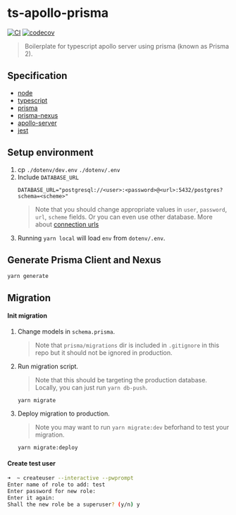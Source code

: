 # ts-apollo-prisma

[![CI](https://github.com/prisma-korea/prisma-nexus-apollo-boilerplate/actions/workflows/ci.yml/badge.svg)](https://github.com/prisma-korea/prisma-nexus-apollo-boilerplate/actions/workflows/ci.yml)
[![codecov](https://codecov.io/gh/prisma-korea/prisma-nexus-apollo-boilerplate/branch/master/graph/badge.svg?token=2FFwOcguEd)](https://codecov.io/gh/prisma-korea/prisma-nexus-apollo-boilerplate)

> Boilerplate for typescript apollo server using prisma (known as Prisma 2).

## Specification
* [node](https://nodejs.org)
* [typescript](https://typescriptlang.org)
* [prisma](https://www.prisma.io)
* [prisma-nexus](https://www.nexusjs.org/#/components/schema/plugins/prisma)
* [apollo-server](https://www.apollographql.com/docs/apollo-server)
* [jest](https://jestjs.io)

## Setup environment
1. cp `./dotenv/dev.env` `./dotenv/.env`
2. Include `DATABASE_URL`
   ```
   DATABASE_URL="postgresql://<user>:<password>@<url>:5432/postgres?schema=<scheme>"
   ```
   > Note that you should change appropriate values in `user`, `password`, `url`, `scheme` fields. Or you can even use other database. More about [connection urls](https://www.prisma.io/docs/reference/database-connectors/connection-urls)
3. Running `yarn local` will load `env` from `dotenv/.env`.

## Generate Prisma Client and Nexus
```
yarn generate
```

## Migration

#### Init migration

1. Change models in `schema.prisma`.
   > Note that `prisma/migrations` dir is included in `.gitignore` in this repo but it should not be ignored in production.
2. Run migration script.
   > Note that this should be targeting the production database. Locally, you can just run `yarn db-push`.
   ```
   yarn migrate
   ```
3. Deploy migration to production.
   > Note you may want to run `yarn migrate:dev` beforhand to test your migration.
   ```
   yarn migrate:deploy
   ```

#### Create test user
```sh
➜  ~ createuser --interactive --pwprompt
Enter name of role to add: test
Enter password for new role: 
Enter it again: 
Shall the new role be a superuser? (y/n) y
```